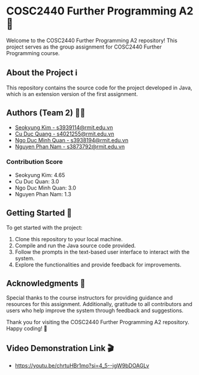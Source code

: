 # COSC2440 Further Programming A2🏥

Welcome to the COSC2440 Further Programming A2 repository! This project serves as the group assignment for COSC2440 Further Programming course.

## About the Project ℹ️

This repository contains the source code for the project developed in Java, which is an extension version of the first assignment. 

## Authors (Team 2) 👨‍💻
- [Seokyung Kim - s3939114@rmit.edu.vn](https://github.com/lluciiiia)
- [Cu Duc Quang - s4021255@rmit.edu.vn](https://github.com/cuducquang)
- [Ngo Duc Minh Quan - s3938194@rmit.edu.vn](https://github.com/MinhQuan2511)
- [Nguyen Phan Nam - s3873792@rmit.edu.vn](https://github.com/nguyenphannam2223)

### Contribution Score
- Seokyung Kim: 4.65
- Cu Duc Quan: 3.0
- Ngo Duc Minh Quan: 3.0
- Nguyen Phan Nam: 1.3

## Getting Started 🚀

To get started with the project:
1. Clone this repository to your local machine.
2. Compile and run the Java source code provided.
3. Follow the prompts in the text-based user interface to interact with the system.
4. Explore the functionalities and provide feedback for improvements.

## Acknowledgments 🙏

Special thanks to the course instructors for providing guidance and resources for this assignment. 
Additionally, gratitude to all contributors and users who help improve the system through feedback and suggestions.

Thank you for visiting the COSC2440 Further Programming A2 repository. Happy coding! 🎉

## Video Demonstration Link 🎬

- https://youtu.be/chrtuHBr1mo?si=4_5--jgW9bDOAGLv